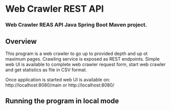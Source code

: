 # Web Crawler REST API
### Web Crawler REAS API Java Spring Boot Maven project.

## Overview
This program is a web crawler to go up to provided depth and up ot maximum pages. Crawling service is exposed as REST endpoints. Simple web UI is available to complete web crawler request form, start web crawler and get statistics as file in CSV format.

Once application is started web UI is available on: http://localhost:8080/main or http://localhost:8080/


## Running the program in local mode
